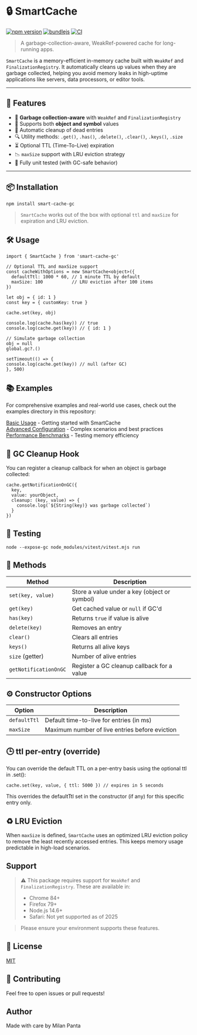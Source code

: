 # 🔒 SmartCache

[![npm version](https://img.shields.io/npm/v/smart-cache-gc.svg)](https://www.npmjs.com/package/smart-cache-gc)
[![bundlejs](https://deno.bundlejs.com/badge?q=smart-cache-gc)](https://bundlejs.com/?q=smart-cache-gc)
[![CI](https://github.com/kingmaker9841/smart-resource-cache/actions/workflows/ci.yml/badge.svg)](https://github.com/kingmaker9841/smart-resource-cache/actions/workflows/ci.yml)

> A garbage-collection-aware, WeakRef-powered cache for long-running apps.

`SmartCache` is a memory-efficient in-memory cache built with `WeakRef` and `FinalizationRegistry`. It automatically cleans up values when they are garbage collected, helping you avoid memory leaks in high-uptime applications like servers, data processors, or editor tools.

---

## 🚀 Features

- 🧠 **Garbage collection-aware** with `WeakRef` and `FinalizationRegistry`
- 🔑 Supports both **object and symbol** values
- 🧼 Automatic cleanup of dead entries
- 🔍 Utility methods: `.get()`, `.has()`, `.delete()`, `.clear()`, `.keys()`, `.size`
- ⏳ Optional TTL (Time-To-Live) expiration
- 📉 `maxSize` support with LRU eviction strategy
- 🧪 Fully unit tested (with GC-safe behavior)

---

## 📦 Installation

```
npm install smart-cache-gc
```

> `SmartCache` works out of the box with optional `ttl` and `maxSize` for expiration and LRU eviction.

## 🛠️ Usage

```
import { SmartCache } from 'smart-cache-gc'

// Optional TTL and maxSize support
const cacheWithOptions = new SmartCache<object>({
  defaultTtl: 1000 * 60, // 1 minute TTL by default
  maxSize: 100           // LRU eviction after 100 items
})

let obj = { id: 1 }
const key = { customKey: true }

cache.set(key, obj)

console.log(cache.has(key)) // true
console.log(cache.get(key)) // { id: 1 }

// Simulate garbage collection
obj = null
global.gc?.()

setTimeout(() => {
console.log(cache.get(key)) // null (after GC)
}, 500)

```

## 📚 Examples

For comprehensive examples and real-world use cases, check out the examples directory in this repository:

[Basic Usage](./src//examples/browser/main.ts) - Getting started with SmartCache  
[Advanced Configuration](./src/examples/node/index.ts) - Complex scenarios and best practices  
[Performance Benchmarks](./src/examples/node/index.ts) - Testing memory efficiency

## 🔔 GC Cleanup Hook

You can register a cleanup callback for when an object is garbage collected:

```
cache.getNotificationOnGC({
  key,
  value: yourObject,
  cleanup: (key, value) => {
    console.log(`${String(key)} was garbage collected`)
  }
})
```

## 🧪 Testing

```
node --expose-gc node_modules/vitest/vitest.mjs run
```

## 📁 Methods

| Method                | Description                                  |
| --------------------- | -------------------------------------------- |
| `set(key, value)`     | Store a value under a key (object or symbol) |
| `get(key)`            | Get cached value or `null` if GC'd           |
| `has(key)`            | Returns `true` if value is alive             |
| `delete(key)`         | Removes an entry                             |
| `clear()`             | Clears all entries                           |
| `keys()`              | Returns all alive keys                       |
| `size` (getter)       | Number of alive entries                      |
| `getNotificationOnGC` | Register a GC cleanup callback for a value   |

## ⚙️ Constructor Options

| Option       | Description                                    |
| ------------ | ---------------------------------------------- |
| `defaultTtl` | Default time-to-live for entries (in ms)       |
| `maxSize`    | Maximum number of live entries before eviction |

## 🕒 ttl per-entry (override)

You can override the default TTL on a per-entry basis using the optional ttl in .set():

```
cache.set(key, value, { ttl: 5000 }) // expires in 5 seconds
```

This overrides the defaultTtl set in the constructor (if any) for this specific entry only.

## ♻️ LRU Eviction

When `maxSize` is defined, `SmartCache` uses an optimized LRU eviction policy to remove the least recently accessed entries. This keeps memory usage predictable in high-load scenarios.

## Support

> ⚠️ This package requires support for `WeakRef` and `FinalizationRegistry`. These are available in:
>
> - Chrome 84+
> - Firefox 79+
> - Node.js 14.6+
> - Safari: Not yet supported as of 2025

> Please ensure your environment supports these features.

## 📜 License

[MIT](./LICENSE)

## 🤝 Contributing

Feel free to open issues or pull requests!

## Author

Made with care by Milan Panta

